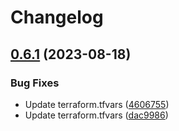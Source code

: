 # Changelog

## [0.6.1](https://github.com/dliskevch/rel/compare/ASA/AWS-v0.6.0...ASA/AWS/v0.6.1) (2023-08-18)


### Bug Fixes

* Update terraform.tfvars ([4606755](https://github.com/dliskevch/rel/commit/460675558506eeb4d8192da14b1e100371de998e))
* Update terraform.tfvars ([dac9986](https://github.com/dliskevch/rel/commit/dac9986880f6d2f0599da279e25b987b151b88bf))
